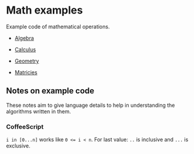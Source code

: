 # Math examples

Example code of mathematical operations.

- [Algebra](./algebra/)

- [Calculus](./calculus/)

- [Geometry](./geometry/)

- [Matricies](./matrix/)


## Notes on example code

These notes aim to give language details to help in understanding the
algorithms written in them.


### CoffeeScript

`i in [0...n]` works like `0 <= i < n`.
For last value: `..` is inclusive and `...` is exclusive.
